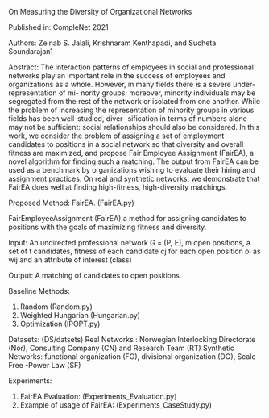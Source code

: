 On Measuring the Diversity of Organizational Networks

Published in: CompleNet 2021

Authors: Zeinab S. Jalali, Krishnaram Kenthapadi, and Sucheta Soundarajan1


Abstract: The interaction patterns of employees in social and professional networks play an important role in the success of employees and organizations as a whole. However, in many fields there is a severe under-representation of mi- nority groups; moreover, minority individuals may be segregated from the rest of the network or isolated from one another. While the problem of increasing the representation of minority groups in various fields has been well-studied, diver- sification in terms of numbers alone may not be sufficient: social relationships should also be considered. In this work, we consider the problem of assigning a set of employment candidates to positions in a social network so that diversity and overall fitness are maximized, and propose Fair Employee Assignment (FairEA), a novel algorithm for finding such a matching. The output from FairEA can be used as a benchmark by organizations wishing to evaluate their hiring and assignment practices. On real and synthetic networks, we demonstrate that FairEA does well at finding high-fitness, high-diversity matchings.


Proposed Method: FairEA. (FairEA.py)

FairEmployeeAssignment (FairEA),a method for assigning candidates to positions with the goals of maximizing fitness and diversity.

Input: An undirected professional network G = (P, E), m open positions,  a set of t candidates, fitness of each candidate cj for each open position  oi as wij and an attribute of interest (class)

Output: A matching of candidates to open positions


Baseline Methods:
  1) Random (Random.py)
  2) Weighted Hungarian (Hungarian.py)
  3) Optimization (IPOPT.py)
  
  
Datasets: (DS/datsets)
  Real Networks : Norwegian Interlocking Directorate (Nor), Consulting Company (CN) and Research Team (RT)
  Synthetic Networks: functional organization (FO), divisional organization (DO), Scale Free -Power Law (SF)


Experiments:
  1) FairEA Evaluation: (Experiments_Evaluation.py)
  2) Example of usage of FairEA:  (Experiments_CaseStudy.py) 
  
